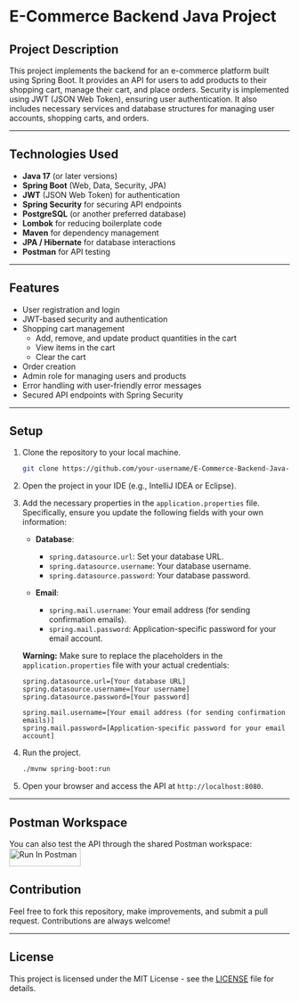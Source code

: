 # E-Commerce Backend Java Project

## Project Description

This project implements the backend for an e-commerce platform built using Spring Boot. It provides an API for users to add products to their shopping cart, manage their cart, and place orders. Security is implemented using JWT (JSON Web Token), ensuring user authentication. It also includes necessary services and database structures for managing user accounts, shopping carts, and orders.

---

## Technologies Used

- **Java 17** (or later versions)
- **Spring Boot** (Web, Data, Security, JPA)
- **JWT** (JSON Web Token) for authentication
- **Spring Security** for securing API endpoints
- **PostgreSQL** (or another preferred database)
- **Lombok** for reducing boilerplate code
- **Maven** for dependency management
- **JPA / Hibernate** for database interactions
- **Postman** for API testing

---

## Features

- User registration and login
- JWT-based security and authentication
- Shopping cart management
  - Add, remove, and update product quantities in the cart
  - View items in the cart
  - Clear the cart
- Order creation
- Admin role for managing users and products
- Error handling with user-friendly error messages
- Secured API endpoints with Spring Security

---

## Setup

1. Clone the repository to your local machine.

    ```bash
    git clone https://github.com/your-username/E-Commerce-Backend-Java-Project.git
    ```

2. Open the project in your IDE (e.g., IntelliJ IDEA or Eclipse).

3. Add the necessary properties in the `application.properties` file. Specifically, ensure you update the following fields with your own information:

    - **Database**:
      - `spring.datasource.url`: Set your database URL.
      - `spring.datasource.username`: Your database username.
      - `spring.datasource.password`: Your database password.
      
    - **Email**:
      - `spring.mail.username`: Your email address (for sending confirmation emails).
      - `spring.mail.password`: Application-specific password for your email account.

    **Warning:** Make sure to replace the placeholders in the `application.properties` file with your actual credentials:
    
    ```properties
    spring.datasource.url=[Your database URL]
    spring.datasource.username=[Your username]
    spring.datasource.password=[Your password]
    
    spring.mail.username=[Your email address (for sending confirmation emails)]
    spring.mail.password=[Application-specific password for your email account]
    ```

4. Run the project.

    ```bash
    ./mvnw spring-boot:run
    ```

5. Open your browser and access the API at `http://localhost:8080`.

---

## Postman Workspace
You can also test the API through the shared Postman workspace:
[<img src="https://run.pstmn.io/button.svg" alt="Run In Postman" style="width: 128px; height: 32px;">](https://god.gw.postman.com/run-collection/37739159-d3965a51-94ac-419c-8068-b965338288db?action=collection%2Ffork&source=rip_markdown&collection-url=entityId%3D37739159-d3965a51-94ac-419c-8068-b965338288db%26entityType%3Dcollection%26workspaceId%3Ddbeb00ea-a61f-4017-acac-c435de319aa6)

## Contribution

Feel free to fork this repository, make improvements, and submit a pull request. Contributions are always welcome!

---

## License

This project is licensed under the MIT License - see the [LICENSE](LICENSE) file for details.
